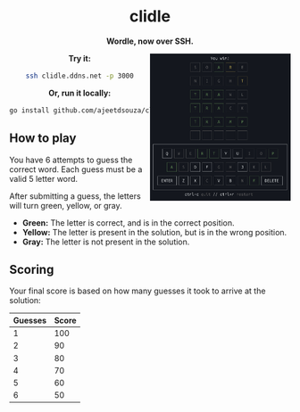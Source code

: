<div align="center">

# clidle

**Wordle, now over SSH.**

<img align="right" alt="Preview" width="50%" src="preview.png" />

**Try it:**

```sh
ssh clidle.ddns.net -p 3000
```

**Or, run it locally:**

```sh
go install github.com/ajeetdsouza/clidle
```

</div>

## How to play

You have 6 attempts to guess the correct word. Each guess must be a valid 5 letter
word.

After submitting a guess, the letters will turn green, yellow, or gray.

- **Green:** The letter is correct, and is in the correct position.
- **Yellow:** The letter is present in the solution, but is in the wrong position.
- **Gray:** The letter is not present in the solution.

## Scoring

Your final score is based on how many guesses it took to arrive at the solution:

| Guesses | Score |
| ------- | ----- |
| 1       | 100   |
| 2       | 90    |
| 3       | 80    |
| 4       | 70    |
| 5       | 60    |
| 6       | 50    |
